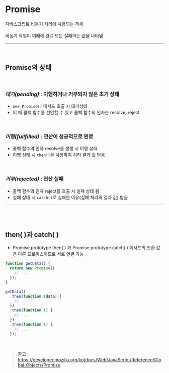 # **Promise**

자바스크립트 비동기 처리에 사용되는 객체
<br><br>
비동기 작업이 미래에 완료 또는 실패하는 값을 나타냄

---

<br>

## **Promise의 상태**

<br>

### **_대기(pending)_** : 이행하거나 거부되지 않은 초기 상태

- `new Promise()` 매서드 호출 시 대기상태
- 이 때 콜백 함수를 선언할 수 있고 콜백 함수의 인자는 resolve, reject

<br>

### **_이행(fullfilled)_** : 연산이 성공적으로 완료

- 콜백 함수의 인자 resolve를 생행 시 이행 상태
- 이행 상태 시 `then()`을 사용하여 처리 결과 값 받음

<br>

### **_거부(rejected)_** : 연산 실패

- 콜백 함수의 인자 reject를 호출 시 실패 상태 됨
- 실패 상태 시 `catch()`로 실패한 이유(실패 처리의 결과 값) 받음

---

<br><br>

## **then( )과 catch( )**

- Promise.prototype.then( ) 과 Promise.prototype.catch( ) 메서드의 반환 값은 다른 프로미스이므로 서로 연결 가능

```js
function getData() {
  return new Promise({
    // ...
  });
}

getData()
  .then(function (data) {
    // ...
  })
  .then(function () {
    // ...
  })
  .then(function () {
    // ...
  });
```

<br>

> **참고** : https://developer.mozilla.org/ko/docs/Web/JavaScript/Reference/Global_Objects/Promise
